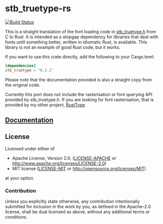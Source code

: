 # stb_truetype-rs

[![Build Status](https://travis-ci.org/dylanede/stb_truetype-rs.svg?branch=master)](https://travis-ci.org/dylanede/stb_truetype-rs)

This is a straight translation of the font loading code in
[stb_truetype.h](https://github.com/nothings/stb/blob/master/stb_truetype.h)
from C to Rust. It is intended as a stopgap dependency for libraries that deal
with fonts until something better, written in idiomatic Rust, is available. This
library is not an example of good Rust code, but it works.

If you want to use this crate directly, add the following to your Cargo.toml:

```toml
[dependencies]
stb_truetype = "0.2.1"
```

Please note that the documentation provided is also a straight copy from the
original code.

Currently this port does not include the rasterisation or font querying API
provided by stb_truetype.h. If you are looking for font rasterisation, that is
provided by my other project,
[RustType](https://github.com/dylanede/rusttype).

## [Documentation](https://dylanede.github.io/stb_truetype-rs)

## License

Licensed under either of

 * Apache License, Version 2.0, ([LICENSE-APACHE](LICENSE-APACHE) or
   http://www.apache.org/licenses/LICENSE-2.0)
 * MIT license ([LICENSE-MIT](LICENSE-MIT) or
   http://opensource.org/licenses/MIT)

at your option.

### Contribution

Unless you explicitly state otherwise, any contribution intentionally submitted
for inclusion in the work by you, as defined in the Apache-2.0 license, shall be
dual licensed as above, without any additional terms or conditions.
